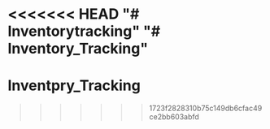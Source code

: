 <<<<<<< HEAD
"# Inventorytracking" 
"# Inventory_Tracking" 
=======
# Inventpry_Tracking
>>>>>>> 1723f2828310b75c149db6cfac49ce2bb603abfd
